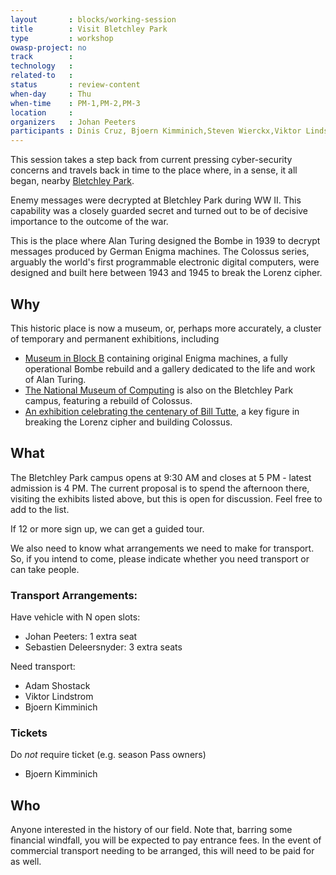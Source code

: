 ```yaml
---
layout       : blocks/working-session
title        : Visit Bletchley Park
type         : workshop
owasp-project: no
track        :
technology   :
related-to   :
status       : review-content
when-day     : Thu
when-time    : PM-1,PM-2,PM-3
location     :
organizers   : Johan Peeters
participants : Dinis Cruz, Bjoern Kimminich,Steven Wierckx,Viktor Lindstrom, Sebastien Deleersnyder
---
```


This session takes a step back from current pressing cyber-security concerns and travels back in time to the place where, in a sense, it all began, nearby [Bletchley Park](https://bletchleypark.org.uk/).

Enemy messages were decrypted at Bletchley Park during WW II. This capability was a closely guarded secret and turned out to be of decisive importance to the outcome of the war.

This is the place where Alan Turing designed the Bombe in 1939 to decrypt messages produced by German Enigma machines. The Colossus series, arguably the world's first programmable electronic digital computers, were designed and built here between 1943 and 1945 to break the Lorenz cipher.

## Why

This historic place is now a museum, or, perhaps more accurately, a cluster of temporary and permanent exhibitions, including

* [Museum in Block B](https://bletchleypark.org.uk/visit-us/what-to-see/museum-in-block-b) containing original Enigma machines, a fully operational Bombe rebuild and a gallery dedicated to the life and work of Alan Turing.
* [The National Museum of Computing](http://www.tnmoc.org/) is also on the Bletchley Park campus, featuring a rebuild of Colossus.
* [An exhibition celebrating the centenary of Bill Tutte](https://bletchleypark.org.uk/whats-on/bill-tutte-mathematician-codebreaker), a key figure in breaking the Lorenz cipher and building Colossus.

## What

The Bletchley Park campus opens at 9:30 AM and closes at 5 PM - latest admission is 4 PM. The current proposal is to spend the afternoon there, visiting the exhibits listed above, but this is open for discussion. Feel free to add to the list.

If 12 or more sign up, we can get a guided tour.

We also need to know what arrangements we need to make for transport. So, if you intend to come, please indicate whether you need transport or can take people.

### Transport Arrangements:

Have vehicle with N open slots:
* Johan Peeters: 1 extra seat
* Sebastien Deleersnyder: 3 extra seats

Need transport:
* Adam Shostack
* Viktor Lindstrom
* Bjoern Kimminich

### Tickets

Do *not* require ticket (e.g. season Pass owners)
* Bjoern Kimminich

## Who

Anyone interested in the history of our field. Note that, barring some financial windfall, you will be expected to pay entrance fees. In the event of commercial transport needing to be arranged, this will need to be paid for as well.
